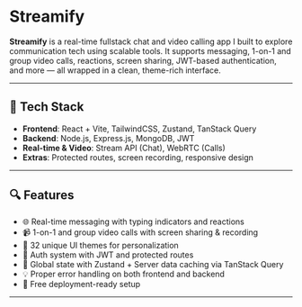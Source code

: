 # Streamify

**Streamify** is a real-time fullstack chat and video calling app I built to explore communication tech using scalable tools. It supports messaging, 1-on-1 and group video calls, reactions, screen sharing, JWT-based authentication, and more — all wrapped in a clean, theme-rich interface.

---

## 🔧 Tech Stack

- **Frontend**: React + Vite, TailwindCSS, Zustand, TanStack Query
- **Backend**: Node.js, Express.js, MongoDB, JWT
- **Real-time & Video**: Stream API (Chat), WebRTC (Calls)
- **Extras**: Protected routes, screen recording, responsive design

---

## 🔍 Features

- 🌐 Real-time messaging with typing indicators and reactions  
- 📹 1-on-1 and group video calls with screen sharing & recording  
- 🎨 32 unique UI themes for personalization  
- 🔐 Auth system with JWT and protected routes  
- 🧠 Global state with Zustand + Server data caching via TanStack Query  
- 💡 Proper error handling on both frontend and backend  
- 🚀 Free deployment-ready setup

---
